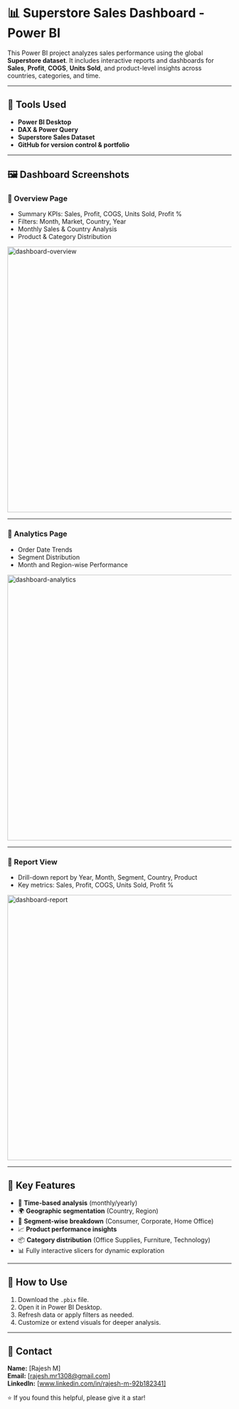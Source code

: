 # 📊 Superstore Sales Dashboard - Power BI

This Power BI project analyzes sales performance using the global **Superstore dataset**. It includes interactive reports and dashboards for **Sales**, **Profit**, **COGS**, **Units Sold**, and product-level insights across countries, categories, and time.

---

## 🧰 Tools Used

- **Power BI Desktop**
- **DAX & Power Query**
- **Superstore Sales Dataset**
- **GitHub for version control & portfolio**

---

## 🖼️ Dashboard Screenshots

### 🔹 Overview Page

- Summary KPIs: Sales, Profit, COGS, Units Sold, Profit %
- Filters: Month, Market, Country, Year
- Monthly Sales & Country Analysis
- Product & Category Distribution

<img width="596" alt="dashboard-overview" src="https://github.com/user-attachments/assets/66751c0b-d495-434c-be00-9add0126aa62" />


---

### 🔹 Analytics Page
- Order Date Trends
- Segment Distribution
- Month and Region-wise Performance

<img width="596" alt="dashboard-analytics" src="https://github.com/user-attachments/assets/c413ab35-d2e1-48a6-9715-ab633cff0a37" />


---

### 🔹 Report View
- Drill-down report by Year, Month, Segment, Country, Product
- Key metrics: Sales, Profit, COGS, Units Sold, Profit %

<img width="595" alt="dashboard-report" src="https://github.com/user-attachments/assets/f58992d6-6a9a-4f76-b183-2875d68d1ca1" />


---

## 📌 Key Features

- 📅 **Time-based analysis** (monthly/yearly)
- 🌍 **Geographic segmentation** (Country, Region)
- 🧾 **Segment-wise breakdown** (Consumer, Corporate, Home Office)
- 📈 **Product performance insights**
- 📦 **Category distribution** (Office Supplies, Furniture, Technology)
- 📊 Fully interactive slicers for dynamic exploration

---

## 🚀 How to Use

1. Download the `.pbix` file.
2. Open it in Power BI Desktop.
3. Refresh data or apply filters as needed.
4. Customize or extend visuals for deeper analysis.

---

## 📩 Contact

**Name:** [Rajesh M]  
**Email:** [rajesh.mr1308@gmail.com]  
**LinkedIn:** [www.linkedin.com/in/rajesh-m-92b182341]  

⭐ If you found this helpful, please give it a star!

